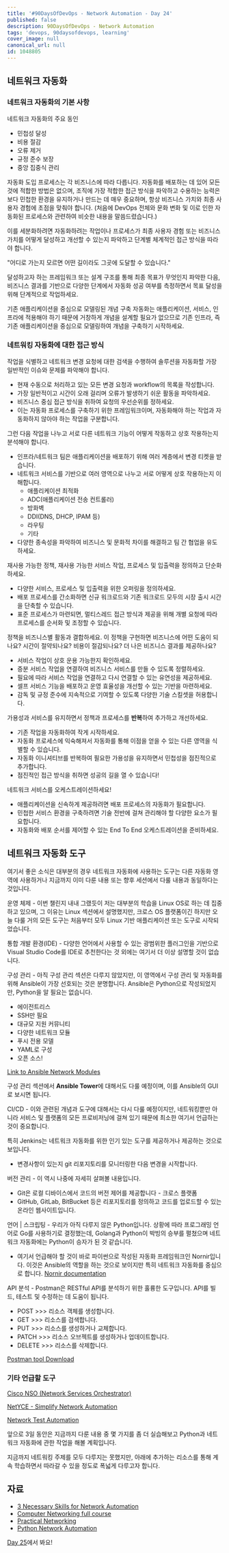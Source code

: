 ```yaml
---
title: '#90DaysOfDevOps - Network Automation - Day 24'
published: false
description: 90DaysOfDevOps - Network Automation
tags: 'devops, 90daysofdevops, learning'
cover_image: null
canonical_url: null
id: 1048805
---
```


## 네트워크 자동화

### 네트워크 자동화의 기본 사항

네트워크 자동화의 주요 동인

- 민첩성 달성
- 비용 절감
- 오류 제거
- 규정 준수 보장
- 중앙 집중식 관리

자동화 도입 프로세스는 각 비즈니스에 따라 다릅니다. 자동화를 배포하는 데 있어 모든 것에 적합한 방법은 없으며, 조직에 가장 적합한 접근 방식을 파악하고 수용하는 능력은 보다 민첩한 환경을 유지하거나 만드는 데 매우 중요하며, 항상 비즈니스 가치와 최종 사용자 경험에 초점을 맞춰야 합니다. (처음에 DevOps 전체와 문화 변화 및 이로 인한 자동화된 프로세스와 관련하여 비슷한 내용을 말씀드렸습니다.)

이를 세분화하려면 자동화하려는 작업이나 프로세스가 최종 사용자 경험 또는 비즈니스 가치를 어떻게 달성하고 개선할 수 있는지 파악하고 단계별 체계적인 접근 방식을 따라야 합니다.

"어디로 가는지 모르면 어떤 길이라도 그곳에 도달할 수 있습니다."

달성하고자 하는 프레임워크 또는 설계 구조를 통해 최종 목표가 무엇인지 파악한 다음, 비즈니스 결과를 기반으로 다양한 단계에서 자동화 성공 여부를 측정하면서 목표 달성을 위해 단계적으로 작업하세요.

기존 애플리케이션을 중심으로 모델링된 개념 구축 자동화는 애플리케이션, 서비스, 인프라에 적용해야 하기 때문에 거창하게 개념을 설계할 필요가 없으므로 기존 인프라, 즉 기존 애플리케이션을 중심으로 모델링하여 개념을 구축하기 시작하세요.

### 네트워킹 자동화에 대한 접근 방식

작업을 식별하고 네트워크 변경 요청에 대한 검색을 수행하여 솔루션을 자동화할 가장 일반적인 이슈와 문제를 파악해야 합니다.

- 현재 수동으로 처리하고 있는 모든 변경 요청과 workflow의 목록을 작성합니다.
- 가장 일반적이고 시간이 오래 걸리며 오류가 발생하기 쉬운 활동을 파악하세요.
- 비즈니스 중심 접근 방식을 취하여 요청의 우선순위를 정하세요.
- 이는 자동화 프로세스를 구축하기 위한 프레임워크이며, 자동화해야 하는 작업과 자동화하지 않아야 하는 작업을 구분합니다.

그런 다음 작업을 나누고 서로 다른 네트워크 기능이 어떻게 작동하고 상호 작용하는지 분석해야 합니다.

- 인프라/네트워크 팀은 애플리케이션을 배포하기 위해 여러 계층에서 변경 티켓을 받습니다.
- 네트워크 서비스를 기반으로 여러 영역으로 나누고 서로 어떻게 상호 작용하는지 이해합니다.
  - 애플리케이션 최적화
  - ADC(애플리케이션 전송 컨트롤러)
  - 방화벽
  - DDI(DNS, DHCP, IPAM 등)
  - 라우팅
  - 기타
- 다양한 종속성을 파악하여 비즈니스 및 문화적 차이를 해결하고 팀 간 협업을 유도하세요.

재사용 가능한 정책, 재사용 가능한 서비스 작업, 프로세스 및 입출력을 정의하고 단순화하세요.

- 다양한 서비스, 프로세스 및 입출력을 위한 오퍼링을 정의하세요.
- 배포 프로세스를 간소화하면 신규 워크로드와 기존 워크로드 모두의 시장 출시 시간을 단축할 수 있습니다.
- 표준 프로세스가 마련되면, 멀티스레드 접근 방식과 제공을 위해 개별 요청에 따라 프로세스를 순서화 및 조정할 수 있습니다.

정책을 비즈니스별 활동과 결합하세요. 이 정책을 구현하면 비즈니스에 어떤 도움이 되나요? 시간이 절약되나요? 비용이 절감되나요? 더 나은 비즈니스 결과를 제공하나요?

- 서비스 작업이 상호 운용 가능한지 확인하세요.
- 증분 서비스 작업을 연결하여 비즈니스 서비스를 만들 수 있도록 정렬하세요.
- 필요에 따라 서비스 작업을 연결하고 다시 연결할 수 있는 유연성을 제공하세요.
- 셀프 서비스 기능을 배포하고 운영 효율성을 개선할 수 있는 기반을 마련하세요.
- 감독 및 규정 준수에 지속적으로 기여할 수 있도록 다양한 기술 스킬셋을 허용합니다.

가용성과 서비스를 유지하면서 정책과 프로세스를 **반복**하여 추가하고 개선하세요.

- 기존 작업을 자동화하여 작게 시작하세요.
- 자동화 프로세스에 익숙해져서 자동화를 통해 이점을 얻을 수 있는 다른 영역을 식별할 수 있습니다.
- 자동화 이니셔티브를 반복하여 필요한 가용성을 유지하면서 민첩성을 점진적으로 추가합니다.
- 점진적인 접근 방식을 취하면 성공의 길을 열 수 있습니다!

네트워크 서비스를 오케스트레이션하세요!

- 애플리케이션을 신속하게 제공하려면 배포 프로세스의 자동화가 필요합니다.
- 민첩한 서비스 환경을 구축하려면 기술 전반에 걸쳐 관리해야 할 다양한 요소가 필요합니다.
- 자동화와 배포 순서를 제어할 수 있는 End To End 오케스트레이션을 준비하세요.

## 네트워크 자동화 도구

여기서 좋은 소식은 대부분의 경우 네트워크 자동화에 사용하는 도구는 다른 자동화 영역에 사용하거나 지금까지 이미 다룬 내용 또는 향후 세션에서 다룰 내용과 동일하다는 것입니다.

운영 체제 - 이번 챌린지 내내 그랬듯이 저는 대부분의 학습을 Linux OS로 하는 데 집중하고 있으며, 그 이유는 Linux 섹션에서 설명했지만, 크로스 OS 플랫폼이긴 하지만 오늘 다룰 거의 모든 도구는 처음부터 모두 Linux 기반 애플리케이션 또는 도구로 시작되었습니다.

통합 개발 환경(IDE) - 다양한 언어에서 사용할 수 있는 광범위한 플러그인을 기반으로 Visual Studio Code를 IDE로 추천한다는 것 외에는 여기서 더 이상 설명할 것이 없습니다.

구성 관리 - 아직 구성 관리 섹션은 다루지 않았지만, 이 영역에서 구성 관리 및 자동화를 위해 Ansible이 가장 선호되는 것은 분명합니다. Ansible은 Python으로 작성되었지만, Python을 알 필요는 없습니다.

- 에이전트리스
- SSH만 필요
- 대규모 지원 커뮤니티
- 다양한 네트워크 모듈
- 푸시 전용 모델
- YAML로 구성
- 오픈 소스!

[Link to Ansible Network Modules](https://docs.ansible.com/ansible/2.9/modules/list_of_network_modules.html)

구성 관리 섹션에서 **Ansible Tower**에 대해서도 다룰 예정이며, 이를 Ansible의 GUI로 보시면 됩니다.

CI/CD - 이와 관련된 개념과 도구에 대해서는 다시 다룰 예정이지만, 네트워킹뿐만 아니라 서비스 및 플랫폼의 모든 프로비저닝에 걸쳐 있기 때문에 최소한 여기서 언급하는 것이 중요합니다.

특히 Jenkins는 네트워크 자동화를 위한 인기 있는 도구를 제공하거나 제공하는 것으로 보입니다.

- 변경사항이 있는지 git 리포지토리를 모니터링한 다음 변경을 시작합니다.

버전 관리 - 이 역시 나중에 자세히 살펴볼 내용입니다.

- Git은 로컬 디바이스에서 코드의 버전 제어를 제공합니다 - 크로스 플랫폼
- GitHub, GitLab, BitBucket 등은 리포지토리를 정의하고 코드를 업로드할 수 있는 온라인 웹사이트입니다.

언어 | 스크립팅 - 우리가 아직 다루지 않은 Python입니다. 상황에 따라 프로그래밍 언어로 Go를 사용하기로 결정했는데, Golang과 Python이 박빙의 승부를 펼쳤으며 네트워크 자동화에는 Python이 승자가 된 것 같습니다.

- 여기서 언급해야 할 것이 바로 파이썬으로 작성된 자동화 프레임워크인 Nornir입니다. 이것은 Ansible의 역할을 하는 것으로 보이지만 특히 네트워크 자동화를 중심으로 합니다. [Nornir documentation](https://nornir.readthedocs.io/en/latest/)

API 분석 - Postman은 RESTful API를 분석하기 위한 훌륭한 도구입니다. API를 빌드, 테스트 및 수정하는 데 도움이 됩니다.

- POST >>> 리소스 객체를 생성합니다.
- GET >>> 리소스를 검색합니다.
- PUT >>> 리소스를 생성하거나 교체합니다.
- PATCH >>> 리소스 오브젝트를 생성하거나 업데이트합니다.
- DELETE >>> 리소스를 삭제합니다.

[Postman tool Download](https://www.postman.com/downloads/)

### 기타 언급할 도구

[Cisco NSO (Network Services Orchestrator)](https://www.cisco.com/c/en/us/products/cloud-systems-management/network-services-orchestrator/index.html)

[NetYCE - Simplify Network Automation](https://netyce.com/)

[Network Test Automation](https://pubhub.devnetcloud.com/media/genie-feature-browser/docs/#/)

앞으로 3일 동안은 지금까지 다룬 내용 중 몇 가지를 좀 더 실습해보고 Python과 네트워크 자동화에 관한 작업을 해볼 계획입니다.

지금까지 네트워킹 주제를 모두 다루지는 못했지만, 아래에 추가하는 리소스를 통해 계속 학습하면서 따라갈 수 있을 정도로 폭넓게 다루고자 합니다.

## 자료

- [3 Necessary Skills for Network Automation](https://www.youtube.com/watch?v=KhiJ7Fu9kKA&list=WL&index=122&t=89s)
- [Computer Networking full course](https://www.youtube.com/watch?v=IPvYjXCsTg8)
- [Practical Networking](http://www.practicalnetworking.net/)
- [Python Network Automation](https://www.youtube.com/watch?v=xKPzLplPECU&list=WL&index=126)

[Day 25](day25.md)에서 봐요!

